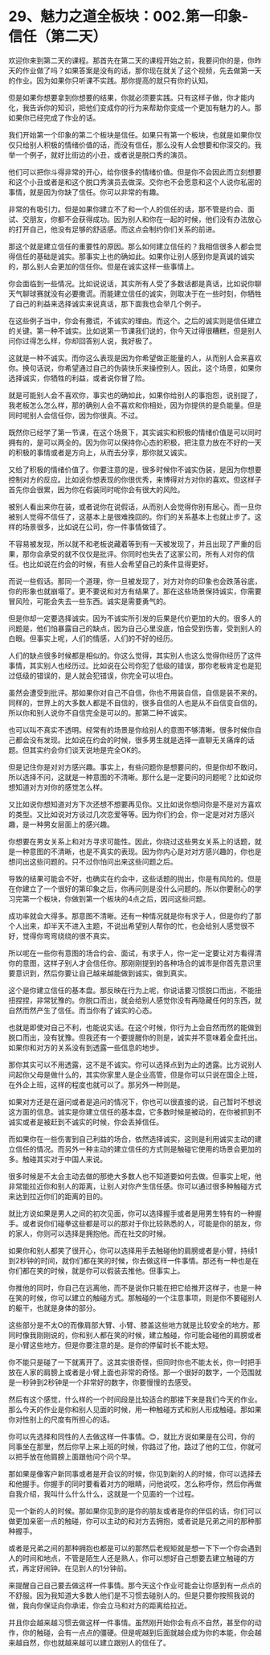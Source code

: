 # 29、魅力之道全板块：002.第一印象-信任（第二天）

欢迎你来到第二天的课程。那首先在第二天的课程开始之前，我要问你的是，你昨天的作业做了吗？如果答案是没有的话，那你现在就关了这个视频，先去做第一天的作业。因为如果你只听课不实践。那你提高的就只有你的认知。

但是如果你想要拿到你想要的结果，你就必须要实践。只有这样子做，你才能内化，我告诉你的知识，把他们变成你的行为来帮助你变成一个更加有魅力的人。那如果你已经完成了作业的话。

我们开始第一个印象的第二个板块是信任。如果只有第一个板块，也就是如果你仅仅只给别人积极的情绪价值的话，而没有信任，那么没有人会想要和你深交的。我举一个例子，就好比街边的小丑，或者说是脱口秀的演员。

他们可以把你斗得非常的开心，给你很多的情绪价值。但是你不会因此而立刻想要和这个小丑或者是和这个脱口秀演员去做深。交你也不会愿意和这个人说你私密的事情，就是因为你缺了信任。你可以非常的有趣。

非常的有吸引力。但是如果你建立不了和一个人的信任的话，那不管是约会、面试、交朋友，你都不会获得成功。因为别人和你在一起的时候，他们没有办法放心的打开自己，他没有足够的舒适感。而这点会制约你们关系的前进。

那这个就是建立信任的重要性的原因。那么如何建立信任的？我相信很多人都会觉得信任的基础是诚实。那事实上也的确如此。如果你让别人感到你是真诚的诚实的，那么别人会更加的信任你。但是在诚实这样一些事情上。

你会面临到一些情况。比如说说话，其实所有人受了多数话都是真话，比如说你聊天气聊球赛就没有必要撒谎。而能建立信任的诚实，则取决于在一些时刻，你牺牲了自己的利益来选择诚实来说真话，那下面我也会举几个例子。

在这些例子当中，你会有撒谎，不诚实的理由。而这个。之后的诚实则是信任建立的关键。第一种不诚实。比如说第一节课我们说的，你今天过得很糟糕，但是别人问你过得怎么样，你却回答别人说，我好极了。

这就是一种不诚实。而你这么表现是因为你希望做正能量的人，从而别人会来喜欢你。换句话说，你希望通过自己的伪装快乐来操控别人。因此，这个场景，如果你选择诚实，你牺牲的利益，或者说你冒了险。

就是可能别人会不喜欢你，事实也的确如此，如果你给别人的事抱怨，说别提了，我老板怎么怎么样，那的确别人会不喜欢和你相处，因为你提供的是负能量。但是同时呢别人会信任你，因为你很真。不过。

既然你已经学了第一节课，在这个场景下，其实诚实和积极的情绪价值是可以同时拥有的，是可以两全的。因为你可以保持你心态的积极，把注意力放在不好的一天的积极的事情或者是方向上，从而去分享，那你就又诚实。

又给了积极的情绪价值了。你要注意的是，很多时候你不诚实伪装，是因为你想要控制对方的反应。比如说你想表现的你很优秀，来博得对方对你的喜欢。但这样子首先你会很累，因为你在假装同时呢你会有很大的风险。

被别人看出来你在装，或者说你在说假话，从而别人会觉得你别有居心。而一旦你被别人觉得不信任了，这基本上是很难挽回的。你们的关系基本上也就止步了。这样的场景很多，比如说在公司，你一件事情做错了。

不容易被发现，所以就不和老板说藏着等到有一天被发现了，并且出现了严重的后果，那你会承受的就不仅仅是批评。你同时也失去了这家公司，所有人对你的信任。也比如说在约会的时候，有些人会希望自己的条件显得更好。

而说一些假话。那同一个道理，你一旦被发现了，对方对你的印象也会跌落谷底，你的形象也就崩塌了。更不要说和对方有结果了。那在这些场景保持诚实，你需要冒风险，可能会失去一些东西。诚实是需要勇气的。

但是你却一定要选择诚实。因为不诚实所引发的后果是代价更加的大的。很多人的问题是，他们怕暴露自己的缺点，因为自己心里没底，怕会受到伤害，受到别人的白眼。但事实上呢，人们的情感，人们的不好的经历。

人们的缺点很多时候都是相似的。你这么觉得，其实别人也这么觉得你经历了这件事情，其实别人也经历过。比如说在公司你犯了低级的错误，那你老板肯定也是犯过低级的错误的，是人就会犯错误，你完全可以坦白。

虽然会遭受到批评。那如果你对自己不自信，你也不用装自信，自信是装不来的。同样的，世界上的大多数人都是不自信的，很多自信的人也是从不自信变自信的。所以你和别人说你不自信完全是可以的。那第二种不诚实。

也可以叫不真实不透明。经常有的场景是你给别人的意图不够清晰。很多时候你自己都会没有发现。比如说在约会的时候，很多男生就是选择一直聊无关痛痒的话题。但其实约会你们谈天说地是完全OK的。

但是记住你是对对方感兴趣。事实上，有些问题你是想要问的，但是你却不敢问，所以选择不问，这就是一种意图的不清晰。那什么是一定要问的问题呢？比如说你想知道对方对你的感觉怎么样。

又比如说你想知道对方下次还想不想要再见你。又比如说你想问你是不是对方喜欢的类型。又比如说对方谈过几次恋爱等等。因为你们约会，你一定是对对方感兴趣，是一种男女层面上的感兴趣。

你想要在男女关系上和对方寻求可能性。因此，你绕过这些男女关系上的话题，就是一种意图的不清晰，也是不真实的表现。因为你内心是对对方感兴趣的，你也是想问出这些问题的。只不过你怕问出来这些问题之后。

导致的结果可能会不好，也确实在约会中，这些话题的抛出，你是有风险的。但是在你建立了一个很好的第印象之后，你再问则是没什么问题的。所以你要耐心的学习完第一个板块，你做到第一个板块的4点之后，因问这些问题。

成功率就会大得多。那意图不清晰。还有一种情况就是你有求于人，但是你约了那个人出来，却半天不进入主题，不说出希望别人帮你的忙，也会给别人感觉很不好，觉得你弯弯绕绕的很不真实。

所以呢在一些你有意图的场合约会、面试，有求于人，你一定一定要让对方看得清你的意图，这样子别人才会信任你。那刚刚提到的各种场合的诚市是你首先意识里要意识到，然后你要让自己越来越能做到诚实，做到真实。

这个是你建立信任的基本盘。那反映在行为上呢，你说话要习惯脱口而出，不能扭扭捏捏，非常犹豫的。你脱口而出，就会给别人感觉你没有再隐藏任何的东西，就自然而然产生了信任。而当你有了诚实的心态。

也就是即使对自己不利，也能说实话。在这个时候，你行为上会自然而然的能做到脱口而出，没有犹豫。但我还有一个要提醒你的则是，诚实并不意味着全盘托出。如果你和对方的关系没有到透露一些信息的地步。

那你其实可以不用透露，这不是不诚实。你可以选择点到为止的透露。比方说别人问起你父母是做什么的，其实你家里人是企业高管，但是你可以只说在国企上班，在外企上班，这样的程度也就可以了。那另外一种则是。

如果对方还是在逼问或者是追问的情况下，你也可以很直接的说，自己暂时不想说这方面的信息。诚实是你建立信任的基本盘，它多数时候是被动的，在你被抓到不诚实或者是被赶到不诚实的时候，你会丢掉信任。

而如果你在一些伤害到自己利益的场合，依然选择诚实，这则是利用诚实主动的建立信任的情况。而另外一种主动的建立信任的方式则是触碰它使用的场景会更加的多。触碰其实对于中国人来说。

很多时候是不太会主动去做的那绝大多数人也不知道要如何去做。但事实上呢，他非常能拉近你和别人的距离，让别人对你产生信任感。你可以通过很多种触碰方式来达到拉近你们的距离的目的。

就比方说如果是男人之间的初次见面，你可以选择握手或者是用男生特有的一种握手。或者说你们碰拳这些都是可以的那对于你比较熟悉的人，可能是你的朋友，你的家人，你则可以选择是拥抱他。而在社交的时候。

如果你和别人都笑了很开心，你可以选择用手去触碰他的肩膀或者是小臂，持续1到2秒钟的时间，就你们都在笑的时候，你去做这样一件事情。那还有一种也是在你们都在笑的时候，就是你可以假装去推他。但事实上。

你推他的同时，你自己在远离他，而不是说你只能在把它给推开这样子，也是一种在笑的时候，你可以建立的触碰方式。那触碰的一个注意事项，则是你不要碰别人的躯干，也就是身体的部分。

这些部分是不太O的而像肩部大臂、小臂、膝盖这些地方就是比较安全的地方。那同时像我刚刚说的，你和别人都在笑的时候，建立触碰，你可能会碰他的肩膀或者是小臂这些地方。但是你要注意的是。是你的停留时长不能太短。

你不能只是碰了一下就离开了。这其实很奇怪，但同时你也不能太长，你一时把手放在人家的肩膀上或者是小臂上面也非常的奇怪。那一个很好的数字，一个范围就是一秒钟到2秒钟是一个非常好的数字，你要慢慢的去感受。

然后有这个感觉，什么样的一个时间段是比较适合的那接下来是我们今天的作业。那么今天的作业是你和别人见面的时候，用一种触碰方式和别人形成触碰。那如果你对性别上的尺度有所担心的话。

你可以先选择和同性的人去做这样一件事情。😊，就比方说如果是在公司，你的同事坐在那里，然后你早上来上班的时候，你路过了他，路过了他的工位，你就可以把手放在他肩膀上面跟他问个问个早。

那如果是像客户新同事或者是开会议的时候，你见到新的人的时候，你可以选择去和他握手。你握手的同时要看着对方的眼睛，问他说哎，怎么称呼你，然后你再做自我介绍，我叫什么什么什么，这就是一个见面的一个过程。

见一个新的人的时候。那如果你见到的是你的朋友或者是你的伴侣的话，你们可以做更加亲密一点的触碰，你可以主动的和对方去拥抱，或者说是兄弟之间的那种那种握手。

或者是兄弟之间的那种拥抱也都是可以的那然后老规矩就是想一下下一个你会遇到人的时间和地点，不管是陌生人还是熟人，你可以想好自己想要去建立触碰的方式，再定好闹钟。在见到人的1分钟前。

来提醒自己自己要去做这样一件事情。那今天这个作业可能会让你感到有一点点的不舒服。因为我知道大多数人他们是不习惯去碰别人的。但是只要你按照我说的做，我向你保证向你承诺，你会立马和对方的距离给拉近。

并且你会越来越习惯去做这样一件事情。虽然刚开始你会有点不自然，甚至你的动作，你的触碰，会有一点点的僵硬。但是呢越到后面就越会成为你的本能，你会越来越自然，你也就越来越可以建立跟别人的信任了。

